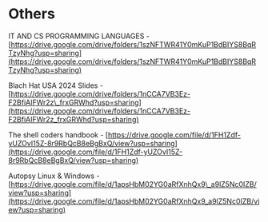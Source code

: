 # Others

IT AND CS PROGRAMMING LANGUAGES - [https://drive.google.com/drive/folders/1szNFTWR41Y0mKuP1BdBIYS8BqRTzyNhg?usp=sharing](https://drive.google.com/drive/folders/1szNFTWR41Y0mKuP1BdBIYS8BqRTzyNhg?usp=sharing)

Blach Hat USA 2024 Slides - [https://drive.google.com/drive/folders/1nCCA7VB3Ez-F2BfiAIFWr2z\_frxGRWhd?usp=sharing](https://drive.google.com/drive/folders/1nCCA7VB3Ez-F2BfiAIFWr2z_frxGRWhd?usp=sharing)

The shell coders handbook - [https://drive.google.com/file/d/1FH1Zdf-yUZOvI15Z-8r9RbQcB8eBgBxQ/view?usp=sharing](https://drive.google.com/file/d/1FH1Zdf-yUZOvI15Z-8r9RbQcB8eBgBxQ/view?usp=sharing)

Autopsy Linux & Windows - [https://drive.google.com/file/d/1apsHbM02YG0aRfXnhQx9\_a9lZ5Nc0IZB/view?usp=sharing](https://drive.google.com/file/d/1apsHbM02YG0aRfXnhQx9_a9lZ5Nc0IZB/view?usp=sharing)



